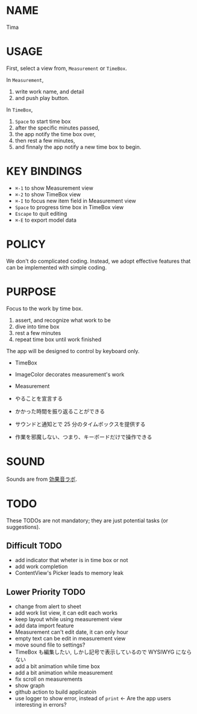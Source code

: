 # NAME

Tima

# USAGE

First, select a view from, `Measurement` or `TimeBox`.

In `Measurement`,

1. write work name, and detail
1. and push play button.

In `TimeBox`,

1. `Space` to start time box
1. after the specific minutes passed,
1. the app notify the time box over,
1. then rest a few minutes,
1. and finnaly the app notify a new time box to begin.

# KEY BINDINGS

- `⌘-1` to show Measurement view
- `⌘-2` to show TimeBox view
- `⌘-I` to focus new item field in Measurement view
- `Space` to progress time box in TimeBox view
- `Escape` to quit editing
- `⌘-E` to export model data

# POLICY

We don't do complicated coding. Instead, we adopt effective features that
can be implemented with simple coding.

# PURPOSE

Focus to the work by time box.

1. assert, and recognize what work to be
1. dive into time box
1. rest a few minutes
1. repeat time box until work finished

The app will be designed to control by keyboard only.
- TimeBox
- ImageColor decorates measurement's work
- Measurement

- やることを宣言する
- かかった時間を振り返ることができる
- サウンドと通知とで 25 分のタイムボックスを提供する
- 作業を邪魔しない、つまり、キーボードだけで操作できる

# SOUND

Sounds are from [効果音ラボ](https://soundeffect-lab.info).

# TODO

These TODOs are not mandatory; they are just potential tasks (or suggestions).

## Difficult TODO

- add indicator that wheter is in time box or not
- add work completion
- ContentView's Picker leads to memory leak

## Lower Priority TODO

- change from alert to sheet
- add work list view, it can edit each works
- keep layout while using measurement view
- add data import feature
- Measurement can't edit date, it can only hour
- empty text can be edit in measurement view
- move sound file to settings?
- TimeBox も編集したい, しかし記号で表示しているので WYSIWYG にならない
- add a bit animation while time box
- add a bit animation while measurement
- fix scroll on measurements
- show graph
- github action to build applicatoin
- use logger to show error, instead of `print` <- Are the app users interesting in errors?
